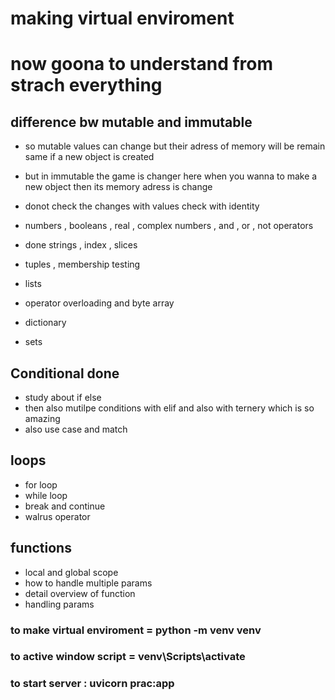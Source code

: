 # making virtual enviroment
# now goona to understand from strach everything

## difference bw mutable and immutable

- so mutable values can change but their adress of memory will be remain same if a new object is created
- but in immutable the game is changer here when you wanna to make a new object then its memory adress is change 
- donot check the changes with values check with identity


- numbers  , booleans  ,  real   , complex numbers  , and  , or  , not operators
- done strings , index , slices
- tuples , membership testing 
- lists 
- operator overloading and byte array 
- dictionary 
- sets

## Conditional done
- study about if else
- then also mutilpe conditions with elif and also with ternery which is so amazing
- also use case and match

## loops
- for loop
- while loop
- break and continue
- walrus operator


## functions 
- local and global scope
- how to handle multiple params
- detail overview of function
- handling params



### to make virtual enviroment = python -m venv venv
### to active window script = venv\Scripts\activate
### to start server : uvicorn prac:app
